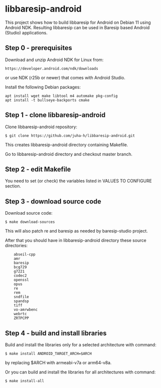 libbaresip-android
==================

This project shows how to build libbaresip for Android on Debian 11 using Android NDK. Resulting libbaresip can be used in Baresip based Android (Studio) applications.

## Step 0 - prerequisites

Download and unzip Android NDK for Linux from:
```
https://developer.android.com/ndk/downloads
```
or use NDK (r25b or newer) that comes with Android Studio.

Install the following Debian packages:
```
apt install wget make libtool m4 automake pkg-config
apt install -t bullseye-backports cmake
```
## Step 1 - clone libbaresip-android

Clone libbaresip-android repository:
```
$ git clone https://github.com/juha-h/libbaresip-android.git
```
This creates libbaresip-android directory containing Makefile.

Go to libbaresip-android directory and checkout master branch.

## Step 2 - edit Makefile

You need to set (or check) the variables listed in VALUES TO CONFIGURE section.

## Step 3 - download source code

Download source code:
```
$ make download-sources
```
This will also patch re and baresip as needed by baresip-studio project.

After that you should have in libbaresip-android directory these source directories:
```
    abseil-cpp
    amr
    baresip
    bcg729
    g7221
    codec2
    openssl
    opus
    re
    rem
    sndfile
    spandsp
    tiff
    vo-amrwbenc
    webrtc
    ZRTPCPP
```

## Step 4 - build and install libraries

Build and install the libraries only for a selected architecture with command:
```
$ make install ANDROID_TARGET_ARCH=$ARCH
```
by replacing $ARCH with armeabi-v7a or arm64-v8a.

Or you can build and install the libraries for all architectures with command:
```
$ make install-all
```
